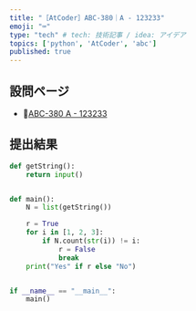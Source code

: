 ```yaml
---
title: "［AtCoder］ABC-380｜A - 123233"
emoji: "⌨️"
type: "tech" # tech: 技術記事 / idea: アイデア
topics: ['python', 'AtCoder', 'abc']
published: true
---
```


## 設問ページ

- 🔗[ABC-380 A - 123233](https://atcoder.jp/contests/abc380/tasks/abc380_a)

## 提出結果

```python
def getString():
    return input()


def main():
    N = list(getString())

    r = True
    for i in [1, 2, 3]:
        if N.count(str(i)) != i:
            r = False
            break
    print("Yes" if r else "No")


if __name__ == "__main__":
    main()
```
